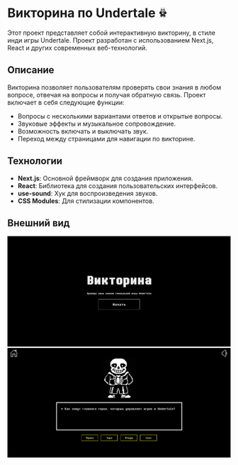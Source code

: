 # Викторина по Undertale <img src='./public/sans-wrong.gif' style='width:20px;'>


Этот проект представляет собой интерактивную викторину, в стиле инди игры Undertale. Проект разработан с использованием Next.js, React и других современных веб-технологий.

## Описание

Викторина позволяет пользователям проверять свои знания в любом вопросе, отвечая на вопросы и получая обратную связь. Проект включает в себя следующие функции:

- Вопросы с несколькими вариантами ответов и открытые вопросы.
- Звуковые эффекты и музыкальное сопровождение.
- Возможность включать и выключать звук.
- Переход между страницами для навигации по викторине.

## Технологии

- **Next.js**: Основной фреймворк для создания приложения.
- **React**: Библиотека для создания пользовательских интерфейсов.
- **use-sound**: Хук для воспроизведения звуков.
- **CSS Modules**: Для стилизации компонентов.
## Внешний вид

![Desktop Screenshot 1](./1.png)
![Desktop Screenshot 2](./2.png)
